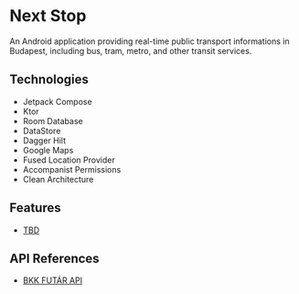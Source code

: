 # Next Stop
An Android application providing real-time public transport informations in Budapest, including bus, tram, metro, and other transit services.

## Technologies
- Jetpack Compose
- Ktor
- Room Database
- DataStore
- Dagger Hilt
- Google Maps
- Fused Location Provider
- Accompanist Permissions
- Clean Architecture

## Features
- [TBD](TODO.md)

## API References
- [BKK FUTÁR API](https://opendata.bkk.hu/data-sources)